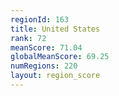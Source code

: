 ```yaml
---
regionId: 163
title: United States
rank: 72
meanScore: 71.04
globalMeanScore: 69.25
numRegions: 220
layout: region_score
---
```

